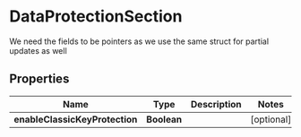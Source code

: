 

# DataProtectionSection

We need the fields to be pointers as we use the same struct for partial updates as well

## Properties

Name | Type | Description | Notes
------------ | ------------- | ------------- | -------------
**enableClassicKeyProtection** | **Boolean** |  |  [optional]




